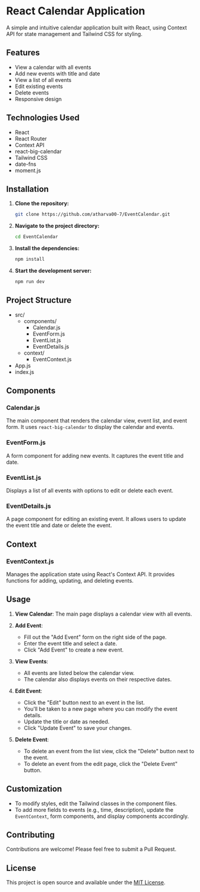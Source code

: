 # React Calendar Application

A simple and intuitive calendar application built with React, using Context API for state management and Tailwind CSS for styling.

## Features

- View a calendar with all events
- Add new events with title and date
- View a list of all events
- Edit existing events
- Delete events
- Responsive design

## Technologies Used

- React
- React Router
- Context API
- react-big-calendar
- Tailwind CSS
- date-fns
- moment.js

## Installation

1. **Clone the repository:**
   ```bash
   git clone https://github.com/atharva00-7/EventCalendar.git

2. **Navigate to the project directory:**
   ```bash
   cd EventCalendar

3. **Install the dependencies:**
   ```bash
   npm install

4. **Start the development server:**
   ```bash
   npm run dev

## Project Structure
   - src/
      - components/
         - Calendar.js
         - EventForm.js
         - EventList.js
         - EventDetails.js
      - context/
         - EventContext.js
   - App.js
   - index.js

## Components

### Calendar.js

The main component that renders the calendar view, event list, and event form. It uses `react-big-calendar` to display the calendar and events.

### EventForm.js

A form component for adding new events. It captures the event title and date.

### EventList.js

Displays a list of all events with options to edit or delete each event.

### EventDetails.js

A page component for editing an existing event. It allows users to update the event title and date or delete the event.

## Context

### EventContext.js

Manages the application state using React's Context API. It provides functions for adding, updating, and deleting events.

## Usage

1. **View Calendar**: The main page displays a calendar view with all events.

2. **Add Event**: 
   - Fill out the "Add Event" form on the right side of the page.
   - Enter the event title and select a date.
   - Click "Add Event" to create a new event.

3. **View Events**: 
   - All events are listed below the calendar view.
   - The calendar also displays events on their respective dates.

4. **Edit Event**:
   - Click the "Edit" button next to an event in the list.
   - You'll be taken to a new page where you can modify the event details.
   - Update the title or date as needed.
   - Click "Update Event" to save your changes.

5. **Delete Event**:
   - To delete an event from the list view, click the "Delete" button next to the event.
   - To delete an event from the edit page, click the "Delete Event" button.

## Customization

- To modify styles, edit the Tailwind classes in the component files.
- To add more fields to events (e.g., time, description), update the `EventContext`, form components, and display components accordingly.

## Contributing

Contributions are welcome! Please feel free to submit a Pull Request.

## License

This project is open source and available under the [MIT License](LICENSE).
